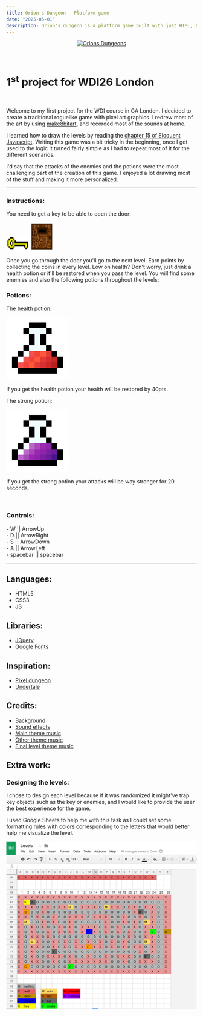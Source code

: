 ```yaml
---
title: Orion's Dungeon - Platform game
date: "2025-05-01"
description: Orion's dungeon is a platform game built with just HTML, CSS and javaScript.
---
```


<p align="center">
  <a href="https://orionsdungeon.herokuapp.com/">
    <img alt="Orions Dungeons" src="/images/Logo.gif" width="546">
  </a>
</p>
<br>

# 1<sup>st</sup> project for WDI26 London

<br>
<p>Welcome to my first project for the WDI course in GA London. I decided to create a traditional roguelike game with pixel art graphics. I redrew most of the art by using <a href="https://make8bitart.com/">make8bitart</a>, and recorded most of the sounds at home.</p>

<p>I learned how to draw the levels by reading the <a href="http://eloquentjavascript.net/15_game.html">chapter 15 of Eloquent Javascript</a>. Writing this game was a bit tricky in the beginning, once I got used to the logic it turned fairly simple as I had to repeat most of it for the different scenarios.</p>

<p>I'd say that the attacks of the enemies and the potions were the most challenging part of the creation of this game. I enjoyed a lot drawing most of the stuff and making it more personalized.</p>

---

### Instructions:

You need to get a key to be able to open the door:<br>

<div>
<img src="key.png" width="60" height="40">
<img src="door.png" width="60" height="75">
</div>

<p>Once you go through the door you'll go to the next level. Earn points by collecting the coins in every level. Low on health? Don't worry, just drink a health potion or it'll be restored when you pass the level. You will find some enemies and also the following potions throughout the levels:</p>

### Potions:

<p>
The health potion:
<br>

![HPPotion](./hppotion.png)

</p>
<p>If you get the health potion your health will be restored by 40pts.</p>

<p>
The strong potion:
<br>

![StrongPotion](./strongpotion.png)

</p>
<p> If you get the strong potion your attacks will be way stronger for 20 seconds.</p>
<br>

### Controls:

<p>
- W ||  ArrowUp <br>
- D ||  ArrowRight <br>
- S ||  ArrowDown <br>
- A ||  ArrowLeft <br>
- spacebar || spacebar <br>
</p>

---

## Languages:

- HTML5
- CSS3
- JS

## Libraries:

- <a href="https://jquery.com/">JQuery</a>
- <a href="https://fonts.google.com/">Google Fonts</a>

## Inspiration:

- <a href="http://pixeldungeon.watabou.ru/">Pixel dungeon</a>
- <a href="http://undertale.com/">Undertale</a>

## Credits:

- <a href="https://www.reddit.com/r/PixelArt/comments/5wmq30/oc_alien_temple/">Background</a>
- <a href="http://freesound.org/">Sound effects</a>
- <a href="https://www.youtube.com/watch?v=mqzBv3FYpr0">Main theme music</a>
- <a href="https://www.youtube.com/watch?v=cqxk6_ATBPI">Other theme music</a>
- <a href="https://www.youtube.com/watch?v=EjazC45Qkww">Final level theme music</a>

## Extra work:

### Designing the levels:

I chose to design each level because if it was randomized it might've trap key objects such as the key or enemies, and I would like to provide the user the best experience for the game.

I used Google Sheets to help me with this task as I could set some formatting rules with colors corresponding to the letters that would better help me visualize the level.

![Sheets](./sheets.png)
